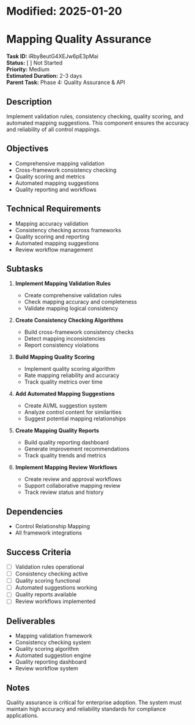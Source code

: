 # Modified: 2025-01-20

# Mapping Quality Assurance

**Task ID:** iRby8eutG4XEJw6pE3pMai  
**Status:** [ ] Not Started  
**Priority:** Medium  
**Estimated Duration:** 2-3 days  
**Parent Task:** Phase 4: Quality Assurance & API

## Description
Implement validation rules, consistency checking, quality scoring, and automated mapping suggestions. This component ensures the accuracy and reliability of all control mappings.

## Objectives
- Comprehensive mapping validation
- Cross-framework consistency checking
- Quality scoring and metrics
- Automated mapping suggestions
- Quality reporting and workflows

## Technical Requirements
- Mapping accuracy validation
- Consistency checking across frameworks
- Quality scoring and reporting
- Automated mapping suggestions
- Review workflow management

## Subtasks
1. **Implement Mapping Validation Rules**
   - Create comprehensive validation rules
   - Check mapping accuracy and completeness
   - Validate mapping logical consistency

2. **Create Consistency Checking Algorithms**
   - Build cross-framework consistency checks
   - Detect mapping inconsistencies
   - Report consistency violations

3. **Build Mapping Quality Scoring**
   - Implement quality scoring algorithm
   - Rate mapping reliability and accuracy
   - Track quality metrics over time

4. **Add Automated Mapping Suggestions**
   - Create AI/ML suggestion system
   - Analyze control content for similarities
   - Suggest potential mapping relationships

5. **Create Mapping Quality Reports**
   - Build quality reporting dashboard
   - Generate improvement recommendations
   - Track quality trends and metrics

6. **Implement Mapping Review Workflows**
   - Create review and approval workflows
   - Support collaborative mapping review
   - Track review status and history

## Dependencies
- Control Relationship Mapping
- All framework integrations

## Success Criteria
- [ ] Validation rules operational
- [ ] Consistency checking active
- [ ] Quality scoring functional
- [ ] Automated suggestions working
- [ ] Quality reports available
- [ ] Review workflows implemented

## Deliverables
- Mapping validation framework
- Consistency checking system
- Quality scoring algorithm
- Automated suggestion engine
- Quality reporting dashboard
- Review workflow system

## Notes
Quality assurance is critical for enterprise adoption. The system must maintain high accuracy and reliability standards for compliance applications.
